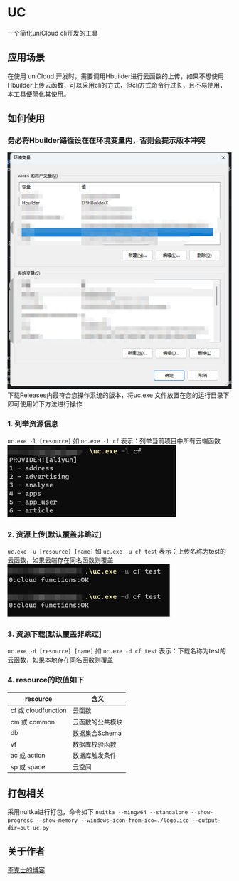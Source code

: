 # UC
一个简化uniCloud cli开发的工具
## 应用场景
在使用 uniCloud 开发时，需要调用Hbuilder进行云函数的上传，如果不想使用Hbuilder上传云函数，可以采用cli的方式，但cli方式命令行过长，且不易使用，本工具便简化其使用。

## 如何使用
### 务必将Hbuilder路径设在在环境变量内，否则会提示版本冲突  
![用户环境变量设置](https://github.com/Pidbid/uc/blob/main/img/hb_env.png)  
下载Releases内最符合您操作系统的版本，将uc.exe 文件放置在您的运行目录下即可使用如下方法进行操作  
### 1. **列举资源信息**  
`uc.exe -l [resource]` 如 `uc.exe -l cf` 表示：列举当前项目中所有云端函数  
![获取云函数详情](https://github.com/Pidbid/uc/blob/main/img/cloudfunction_info.png)  
### 2. **资源上传[默认覆盖非跳过]**  
`uc.exe -u [resource] [name]` 如 `uc.exe -u cf test` 表示：上传名称为test的云函数，如果云端存在同名函数则覆盖  
![上传下载云函数](https://github.com/Pidbid/uc/blob/main/img/upload_download.png)  
### 3. **资源下载[默认覆盖非跳过]**  
`uc.exe -d [resource] [name]` 如 `uc.exe -d cf test` 表示：下载名称为test的云函数，如果本地存在同名函数则覆盖  
### 4. resource的取值如下  
|resource  | 含义 |  
| ----------- | ----------- |  
| cf 或 cloudfunction | 云函数 |  
| cm 或 common | 云函数的公共模块 |  
| db | 数据集合Schema |  
| vf | 数据库校验函数  |  
| ac 或 action | 数据库触发条件 |  
| sp 或 space | 云空间 |  

## 打包相关
采用nuitka进行打包，命令如下
`nuitka --mingw64 --standalone --show-progress --show-memory --windows-icon-from-ico=./logo.ico --output-dir=out uc.py`

## 关于作者
[歪克士的博客](https://wicos.me)


